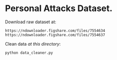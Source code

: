 # Personal Attacks Dataset.

Download raw dataset at:
```
https://ndownloader.figshare.com/files/7554634
https://ndownloader.figshare.com/files/7554637
```

Clean data *at this directory*:
```
python data_cleaner.py
```
